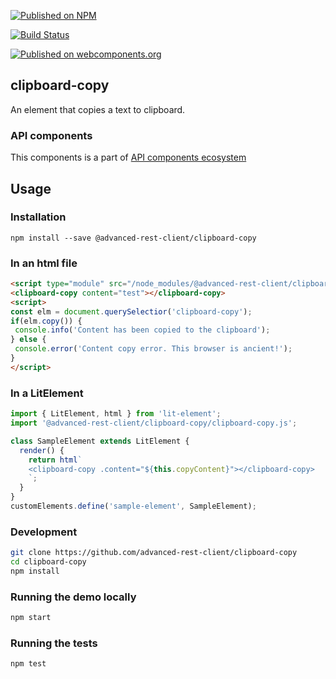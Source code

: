 [![Published on NPM](https://img.shields.io/npm/v/@advanced-rest-client/clipboard-copy.svg)](https://www.npmjs.com/package/@advanced-rest-client/clipboard-copy)

[![Build Status](https://travis-ci.org/advanced-rest-client/clipboard-copy.svg?branch=stage)](https://travis-ci.org/advanced-rest-client/clipboard-copy)

[![Published on webcomponents.org](https://img.shields.io/badge/webcomponents.org-published-blue.svg)](https://www.webcomponents.org/element/advanced-rest-client/clipboard-copy)

## clipboard-copy

An element that copies a text to clipboard.

### API components

This components is a part of [API components ecosystem](https://elements.advancedrestclient.com/)

## Usage

### Installation
```
npm install --save @advanced-rest-client/clipboard-copy
```

### In an html file

```html
<script type="module" src="/node_modules/@advanced-rest-client/clipboard-copy/clipboard-copy.js"></script>
<clipboard-copy content="test"></clipboard-copy>
<script>
const elm = document.querySelectior('clipboard-copy');
if(elm.copy()) {
 console.info('Content has been copied to the clipboard');
} else {
 console.error('Content copy error. This browser is ancient!');
}
</script>
```

### In a LitElement

```js
import { LitElement, html } from 'lit-element';
import '@advanced-rest-client/clipboard-copy/clipboard-copy.js';

class SampleElement extends LitElement {
  render() {
    return html`
    <clipboard-copy .content="${this.copyContent}"></clipboard-copy>
    `;
  }
}
customElements.define('sample-element', SampleElement);
```

### Development

```sh
git clone https://github.com/advanced-rest-client/clipboard-copy
cd clipboard-copy
npm install
```

### Running the demo locally

```sh
npm start
```

### Running the tests
```sh
npm test
```
